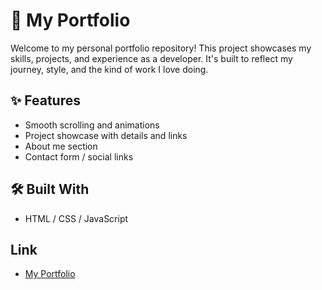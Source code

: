 # 💼 My Portfolio

Welcome to my personal portfolio repository! This project showcases my skills, projects, and experience as a developer. It's built to reflect my journey, style, and the kind of work I love doing.

## ✨ Features


- Smooth scrolling and animations
- Project showcase with details and links
- About me section
- Contact form / social links

## 🛠️ Built With

- HTML / CSS / JavaScript
## Link
- [My Portfolio](https://heisenberg-am.github.io/-Venkata-Lohith--Portfolio/)




